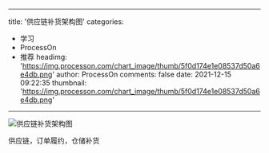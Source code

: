 
---
title: '供应链补货架构图'
categories: 
 - 学习
 - ProcessOn
 - 推荐
headimg: 'https://img.processon.com/chart_image/thumb/5f0d174e1e08537d50a6e4db.png'
author: ProcessOn
comments: false
date: 2021-12-15 09:22:35
thumbnail: 'https://img.processon.com/chart_image/thumb/5f0d174e1e08537d50a6e4db.png'
---

<div>   
<img class="thumb" alt="供应链补货架构图" src="https://img.processon.com/chart_image/thumb/5f0d174e1e08537d50a6e4db.png" referrerpolicy="no-referrer">
<p>供应链，订单履约，仓储补货</p>  
</div>
            
